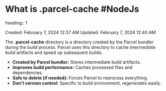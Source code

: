 # What is .parcel-cache #NodeJs 
heading:: 1

Created: February 7, 2024 12:37 AM
Updated: February 7, 2024 12:40 AM

The **.parcel-cache** directory is a directory created by the Parcel bundler during the build process. Parcel uses this directory to cache intermediate build artifacts and speed up subsequent builds.
- **Created by Parcel bundler:** Stores intermediate build artifacts.
- **Improves build performance:** Caches processed files and dependencies.
- **Safe to delete (if needed):** Forces Parcel to reprocess everything.
- **Don't version control:** Specific to build environment, regenerates easily.